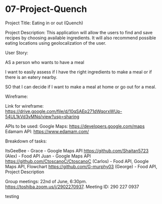 # 07-Project-Quench

Project Title: 
Eating in or out (Quench)

Project Description: 
This application will allow the users to find and save recipes by choosing available ingredients. It will also recommend possible eating locations using geolocalization of the user.

User Story:

AS a person who wants to have a meal 

I want to easily assess if I have the right ingredients to make a meal or if there is an eatery nearby.

SO that I can decide if I want to make a meal at home or go out for a meal.

Wireframe:



Link for wireframe:
https://drive.google.com/file/d/10qSAEp271dWqorxWUp-54UL1kVd3vMNq/view?usp=sharing


APIs to be used:
Google Maps: https://developers.google.com/maps 
Edamam API: https://www.edamam.com/ 






Breakdown of tasks:

ItsGeeBee - Grace - Google Maps API
https://github.com/Shaitan5723 (Alex) - Food API
Juan - Google Maps API
https://github.com/CtoscanoC/CtoscanoC (Carlos) - Food API,  Google Maps API, Flowchart
https://github.com/G-murphy03 (George) - Food API, Project Description

Group meetings:
22nd of June, 6:30pm. https://toshiba.zoom.us/j/2902270937. 
Meeting ID: 290 227 0937

testing